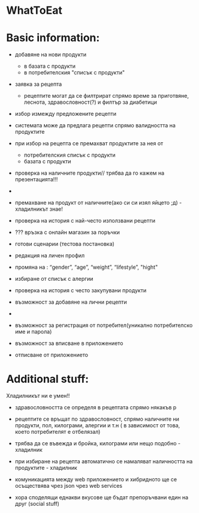 # WhatToEat

# Basic information:

* добавяне на нови продукти 
	* в базата с продукти
	* в потребителския "списък с продукти"
* заявка за рецепта
	* рецептите могат да се филтрират спрямо време за приготвяне, леснота, здравословност(?) и филтър за диабетици
	 
* избор измежду предложените рецепти
* системата може да предлага рецепти спрямо валидността на продуктите
* при избор на рецепта се премахват продуктите за нея от
	* потребителския списък с продукти
	* базата с продукти

* проверка на наличните продукти// трябва да го кажем на презентацията!!!
* 
* премахване на продукт от наличните(ако си си изял яйцето ;д) - хладилникът знае! 
* проверка на история с най-често използвани рецепти
* ??? връзка с онлайн магазин за поръчки 
* готови сценарии (тестова постановка)

* редакция на личен профил
* промяна на : “gender”, “age”, “weight”, “lifestyle”, "hight"
* избиране от списък с алергии

* проверка на история с често закупувани продукти

* възможност за добавяне на лични рецепти
*
* възможност за регистрация от потребител(уникално потребителско име  и парола)
* възможност за вписване в приложението
* отписване от приложението

# Additional stuff:
Хладилникът ни е умен!!
* здравословността се определя в рецептата спрямо някакъв р
* рецептите се връщат по здравословност, спрямо наличните ни продукти, пол, килограми, алергии и т.н ( в зависимост от това, което потребителят е отбелязал)

* трябва да се въвежда и бройка, килограми или нещо подобно - хладилник 
* при избиране на рецепта автоматично се намаляват наличността на продуктите - хладилник 
* комуникацията между web приложението и хибридното ще се осъществява чрез json чрез web services
* хора споделящи еднакви вкусове ще бъдат препоръчвани един на друг (social stuff)
